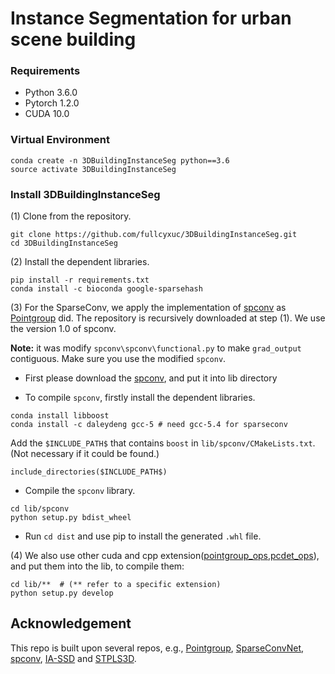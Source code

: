 # Instance Segmentation for urban scene building



### Requirements
* Python 3.6.0
* Pytorch 1.2.0
* CUDA 10.0

### Virtual Environment
```
conda create -n 3DBuildingInstanceSeg python==3.6
source activate 3DBuildingInstanceSeg
```

### Install 3DBuildingInstanceSeg

(1) Clone from the repository.
```
git clone https://github.com/fullcyxuc/3DBuildingInstanceSeg.git
cd 3DBuildingInstanceSeg
```

(2) Install the dependent libraries.
```
pip install -r requirements.txt
conda install -c bioconda google-sparsehash 
```

(3) For the SparseConv, we apply the implementation of [spconv](https://github.com/traveller59/spconv) as [Pointgroup](https://github.com/dvlab-research/PointGroup.gitCloning) did. The repository is recursively downloaded at step (1). We use the version 1.0 of spconv. 

**Note:** it was modify `spconv\spconv\functional.py` to make `grad_output` contiguous. Make sure you use the modified `spconv`.

* First please download the [spconv](https://github.com/traveller59/spconv), and put it into lib directory

* To compile `spconv`, firstly install the dependent libraries. 
```
conda install libboost
conda install -c daleydeng gcc-5 # need gcc-5.4 for sparseconv
```
Add the `$INCLUDE_PATH$` that contains `boost` in `lib/spconv/CMakeLists.txt`. (Not necessary if it could be found.)
```
include_directories($INCLUDE_PATH$)
```

* Compile the `spconv` library.
```
cd lib/spconv
python setup.py bdist_wheel
```

* Run `cd dist` and use pip to install the generated `.whl` file.



(4) We also use other cuda and cpp extension([pointgroup_ops](https://github.com/dvlab-research/PointGroup/tree/master/lib/pointgroup_ops),[pcdet_ops](https://github.com/yifanzhang713/IA-SSD/tree/main/pcdet/ops)), and put them into the lib, to compile them:
```
cd lib/**  # (** refer to a specific extension)
python setup.py develop
```





## Acknowledgement
This repo is built upon several repos, e.g., [Pointgroup](https://github.com/dvlab-research/PointGroup.gitCloning), [SparseConvNet](https://github.com/facebookresearch/SparseConvNet), [spconv](https://github.com/traveller59/spconv), [IA-SSD](https://github.com/yifanzhang713/IA-SSD/tree/main/pcdet/ops) and [STPLS3D](https://github.com/meidachen/STPLS3D.git). 

